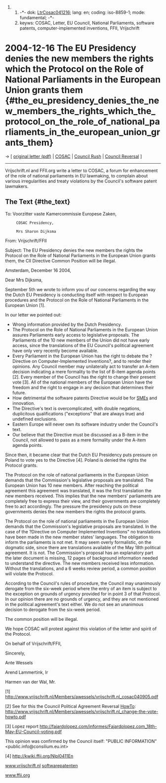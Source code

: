 1.  1.  -\*- dok: [LtrCosac041216](LtrCosac041216 "wikilink"); lang: en;
        coding: iso-8859-1; mode: fundamental; -\*-
    2.  keyws: COSAC, Letter, EU Council, National Parliaments, software
        patents, computer-implemented inventions, FFII, Vrijschrift

# 2004-12-16 The EU Presidency denies the new members the rights which the Protocol on the Role of National Parliaments in the European Union grants them {#the_eu_presidency_denies_the_new_members_the_rights_which_the_protocol_on_the_role_of_national_parliaments_in_the_european_union_grants_them}

-\> \[ [original letter
(pdf)](http://www.vrijschrift.nl/Members/awessels/Vrijschrift.nl_COSAC20041216 "wikilink")
\| [ COSAC](CosacEn "wikilink") \| [ Council
Rush](Cons041215En "wikilink") \| [ Council
Reversal](ConsRevers04En "wikilink") \]

------------------------------------------------------------------------

Vrijschrift.nl and FFII.org write a letter to COSAC, a forum for
enhancement of the role of national parliaments in EU lawmaking, to
complain about various irregularities and treaty violations by the
Council\'s software patent lawmakers.

## The Text {#the_text}

To: Voorzitter vaste Kamercommissie Europese Zaken,

`     COSAC Presidency,`

`     Mrs Sharon Dijksma`

From: Vrijschrift/FFII

Subject: The EU Presidency denies the new members the rights the
Protocol on the Role of National Parliaments in the European Union
grants them, the CII Directive Common Position will be illegal.

Amsterdam, December 16 2004,

Dear Mrs Dijksma,

September 5th we wrote to inform you of our concerns regarding the way
the Dutch EU Presidency is conducting itself with respect to European
procedures and the Protocol on the Role of National Parliaments in the
European Union \[1\].

In our letter we pointed out:

-   Wrong information provided by the Dutch Presidency.
-   The Protocol on the Role of National Parliaments in the European
    Union assures Parliaments early access to legislative proposals. The
    Parliaments of the 10 new members of the Union did not have early
    access, since the translations of the EU Council\'s political
    agreement have only very recently become available.
-   Every Parliament in the European Union has the right to debate the
    ?Directive on Computer-Implemented Inventions?, and to render their
    opinions. Any Council member may unilaterally act to transfer an
    A-item decision indicating a mere formality to the list of B-item
    agenda points \[2\]. Every member of the Council has the right to
    change their present vote \[3\]. All of the national members of the
    European Union have the freedom and the right to engage in any
    decision that determines their future.
-   How detrimental the software patents Directive would be for
    [SMEs](SMEs "wikilink") and innovation.
-   The Directive\'s text is overcomplicated, with double negations,
    duplicitous qualifications (\"exceptions\" that are always true) and
    undefined exclusions.
-   Eastern Europe will never own its software industry under the
    Council\'s text.
-   Our believe that the Directive must be discussed as a B-item in the
    Council, not allowed to pass as a mere formality under the A-item
    agenda points.

Since then, it became clear that the Dutch EU Presidency puts pressure
on Poland to vote yes to the Directive \[4\]. Poland is denied the
rights the Protocol grants.

The Protocol on the role of national parliaments in the European Union
demands that the Commission\'s legislative proposals are translated. The
European Union has 10 new members. After reaching the political
agreement this agreement was translated, it was the first translation
the new members received. This implies that the new members\'
parliaments are completely free to express their view, and their
governments are completely free to act accordingly. The pressure the
presidency puts on these governments denies the new members the rights
the protocol grants.

The Protocol on the role of national parliaments in the European Union
demands that the Commission\'s legislative proposals are translated. In
the case of the ?Directive on Computer Implemented Inventions\" no
translations have been made in the new member states\' languages. The
obligation to inform the parliaments is not met. It may seem overly
formalistic, on the dogmatic side, since there are translations
available of the May 18th political agreement. It is not. The
Commission\'s proposal has an explanatory part the later document is
missing, 12 pages of background information needed to understand the
directive. The new members received less information. Without the
translations, and a 6 weeks review period, a common position will
violate the Protocol.

According to the Council\'s rules of procedure, the Council may
unanimously derogate from the six-week period where the entry of an item
is subject to the exception on grounds of urgency provided for in point
3 of that Protocol. In our opinion there are no grounds of urgency, and
they are not mentioned in the political agreement\'s text either. We do
not see an unanimous decision to derogate from the six-week period.

The common position will be illegal.

We hope COSAC will protest against this violation of the letter and
spirit of the Protocol.

On behalf of Vrijschrift/FFII,

Sincerely,

Ante Wessels

Arend Lammertink, Ir

Harmen van der Wal, Mr.

\[1\]
<http://www.vrijschrift.nl/Members/awessels/vrijschrift.nl_cosac040905.pdf>

\[2\] See for this the Council Political Agreement Reversal
[HowTo](HowTo "wikilink"):
<http://www.vrijschrift.nl/Members/awessels/vrijschrift.nl_change-the-vote-howto.pdf>

\[3\] Lopez report
<http://fajardolopez.com/informes/Fajardolopez.com_18th-May-EU-Council-voting.pdf>

This opinion was confirmed by the Council itself: \"PUBLIC INFORMATION\"
\<public.info\@consilium.eu.int>

\[4\] <http://kwiki.ffii.org/Nlpl0411En>

www.vrijschrift.nl
[softwarepatenten](http://www.vrijschrift.nl/softwarepatenten/ "wikilink")

www.ffii.org
